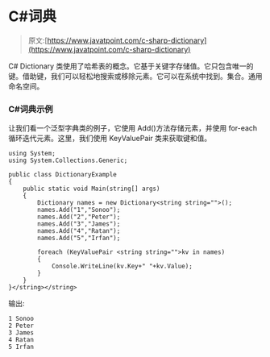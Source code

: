 # C#词典

> 原文:[https://www.javatpoint.com/c-sharp-dictionary](https://www.javatpoint.com/c-sharp-dictionary)

C# Dictionary <tkey tvalue="">类使用了哈希表的概念。它基于关键字存储值。它只包含唯一的键。借助键，我们可以轻松地搜索或移除元素。它可以在系统中找到。集合。通用命名空间。</tkey>

### C#词典<tkey tvalue="">示例</tkey>

让我们看一个泛型字典<tkey tvalue="">类的例子，它使用 Add()方法存储元素，并使用 for-each 循环迭代元素。这里，我们使用 KeyValuePair 类来获取键和值。</tkey>

```
using System;
using System.Collections.Generic;

public class DictionaryExample
{
    public static void Main(string[] args)
    {
        Dictionary names = new Dictionary<string string="">();
        names.Add("1","Sonoo");
        names.Add("2","Peter");
        names.Add("3","James");
        names.Add("4","Ratan");
        names.Add("5","Irfan");

        foreach (KeyValuePair <string string="">kv in names)
        {
            Console.WriteLine(kv.Key+" "+kv.Value);
        }
    }
}</string></string> 
```

输出:

```
1 Sonoo
2 Peter
3 James
4 Ratan
5 Irfan

```